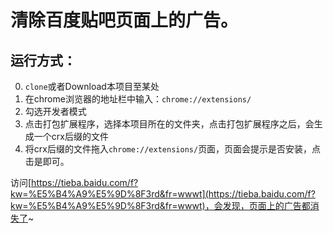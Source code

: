 # 清除百度贴吧页面上的广告。

## 运行方式：
0. `clone`或者Download本项目至某处
1. 在chrome浏览器的地址栏中输入：`chrome://extensions/`
2. 勾选开发者模式
3. 点击打包扩展程序，选择本项目所在的文件夹，点击打包扩展程序之后，会生成一个crx后缀的文件
4. 将crx后缀的文件拖入`chrome://extensions/`页面，页面会提示是否安装，点击是即可。

访问[https://tieba.baidu.com/f?kw=%E5%B4%A9%E5%9D%8F3rd&fr=wwwt](https://tieba.baidu.com/f?kw=%E5%B4%A9%E5%9D%8F3rd&fr=wwwt)，会发现，页面上的广告都消失了~